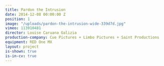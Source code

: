 ```yaml
---
title: Pardon the Intrusion
date: 2014-12-08 00:00:00 Z
position: 1
image: "/uploads/pardon-the-intrusion-wide-339d7d.jpg"
vimeo: 113910481
director: Louise Caruana Galizia
production-company: Cue Pictures + Limbo Pictures + Saint Productions
equipment: RED One MX
layout: project
is-shown: true
is-in-cv: true
---
```


